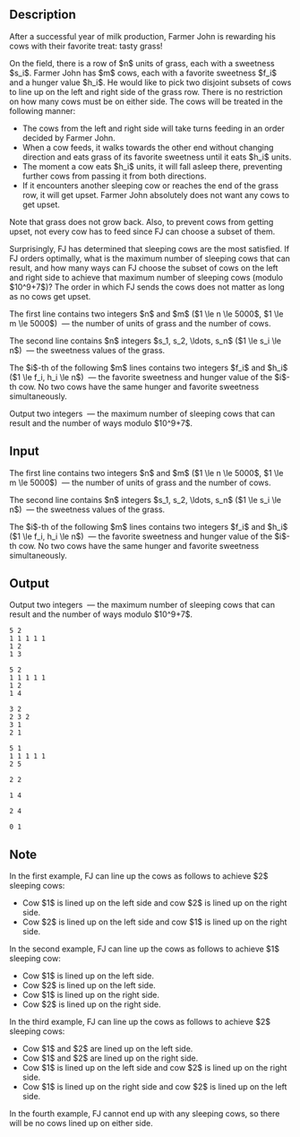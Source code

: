 ## Description

<div><p>After a successful year of milk production, Farmer John is rewarding his cows with their favorite treat: tasty grass!</p><p>On the field, there is a row of $n$ units of grass, each with a sweetness $s_i$. Farmer John has $m$ cows, each with a favorite sweetness $f_i$ and a hunger value $h_i$. He would like to pick two disjoint subsets of cows to line up on the left and right side of the grass row. There is no restriction on how many cows must be on either side. The cows will be treated in the following manner: </p><ul> <li> The cows from the left and right side will take turns feeding in an order decided by Farmer John. </li><li> When a cow feeds, it walks towards the other end without changing direction and eats grass of its favorite sweetness until it eats $h_i$ units. </li><li> The moment a cow eats $h_i$ units, it will fall asleep there, preventing further cows from passing it from both directions. </li><li> If it encounters another sleeping cow or reaches the end of the grass row, it will get upset. Farmer John absolutely does not want any cows to get upset. </li></ul><p>Note that grass does not grow back. Also, to prevent cows from getting upset, not every cow has to feed since FJ can choose a subset of them. </p><p>Surprisingly, FJ has determined that sleeping cows are the most satisfied. If FJ orders optimally, what is the maximum number of sleeping cows that can result, and how many ways can FJ choose the subset of cows on the left and right side to achieve that maximum number of sleeping cows (modulo $10^9+7$)? The order in which FJ sends the cows does not matter as long as no cows get upset. </p></div><div class="input-specification"><p>The first line contains two integers $n$ and $m$ ($1 \le n \le 5000$, $1 \le m \le 5000$) &nbsp;— the number of units of grass and the number of cows. </p><p>The second line contains $n$ integers $s_1, s_2, \ldots, s_n$ ($1 \le s_i \le n$) &nbsp;— the sweetness values of the grass.</p><p>The $i$-th of the following $m$ lines contains two integers $f_i$ and $h_i$ ($1 \le f_i, h_i \le n$) &nbsp;— the favorite sweetness and hunger value of the $i$-th cow. <span class="tex-font-style-bf">No two cows have the same hunger and favorite sweetness simultaneously</span>.</p></div><div class="output-specification"><p>Output two integers &nbsp;— the maximum number of sleeping cows that can result and the number of ways modulo $10^9+7$. </p></div>

## Input

<p>The first line contains two integers $n$ and $m$ ($1 \le n \le 5000$, $1 \le m \le 5000$) &nbsp;— the number of units of grass and the number of cows. </p><p>The second line contains $n$ integers $s_1, s_2, \ldots, s_n$ ($1 \le s_i \le n$) &nbsp;— the sweetness values of the grass.</p><p>The $i$-th of the following $m$ lines contains two integers $f_i$ and $h_i$ ($1 \le f_i, h_i \le n$) &nbsp;— the favorite sweetness and hunger value of the $i$-th cow. <span class="tex-font-style-bf">No two cows have the same hunger and favorite sweetness simultaneously</span>.</p>

## Output

<p>Output two integers &nbsp;— the maximum number of sleeping cows that can result and the number of ways modulo $10^9+7$. </p>





```input1
5 2
1 1 1 1 1
1 2
1 3
```




```input2
5 2
1 1 1 1 1
1 2
1 4
```




```input3
3 2
2 3 2
3 1
2 1
```




```input4
5 1
1 1 1 1 1
2 5
```




```output1
2 2
```




```output2
1 4
```




```output3
2 4
```




```output4
0 1
```



## Note

<p>In the first example, FJ can line up the cows as follows to achieve $2$ sleeping cows: </p><ul> <li> Cow $1$ is lined up on the left side and cow $2$ is lined up on the right side. </li><li> Cow $2$ is lined up on the left side and cow $1$ is lined up on the right side. </li></ul><p>In the second example, FJ can line up the cows as follows to achieve $1$ sleeping cow: </p><ul> <li> Cow $1$ is lined up on the left side. </li><li> Cow $2$ is lined up on the left side. </li><li> Cow $1$ is lined up on the right side. </li><li> Cow $2$ is lined up on the right side. </li></ul><p>In the third example, FJ can line up the cows as follows to achieve $2$ sleeping cows: </p><ul> <li> Cow $1$ and $2$ are lined up on the left side. </li><li> Cow $1$ and $2$ are lined up on the right side. </li><li> Cow $1$ is lined up on the left side and cow $2$ is lined up on the right side. </li><li> Cow $1$ is lined up on the right side and cow $2$ is lined up on the left side. </li></ul><p>In the fourth example, FJ cannot end up with any sleeping cows, so there will be no cows lined up on either side.</p>
